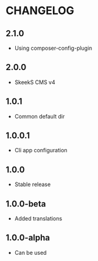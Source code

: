CHANGELOG
==============

2.1.0
-----------------
 * Using composer-config-plugin
 
2.0.0
-----------------
  * SkeekS CMS v4

1.0.1
-----------------
  * Common default dir
  
1.0.0.1
-----------------
  * Cli app configuration

1.0.0
-----------------
  * Stable release

1.0.0-beta
-----------------
  * Added translations
  
1.0.0-alpha
-----------------
  * Can be used
